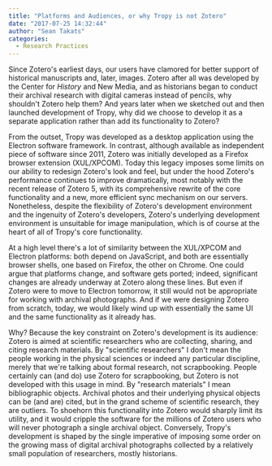 ```yaml
---
title: "Platforms and Audiences, or why Tropy is not Zotero"
date: "2017-07-25 14:32:44"
author: "Sean Takats"
categories:
  - Research Practices
---
```


Since Zotero's earliest days, our users have clamored for better support of historical manuscripts and, later, images. Zotero after all was developed by the Center for *History* and New Media, and as historians began to conduct their archival research with digital cameras instead of pencils, why shouldn't Zotero help them? And years later when we sketched out and then launched development of Tropy, why did we choose to develop it as a separate application rather than add its functionality to Zotero?

From the outset, Tropy was developed as a desktop application using the Electron software framework. In contrast, although available as independent piece of software since 2011, Zotero was initially developed as a Firefox browser extension (XUL/XPCOM). Today this legacy imposes some limits on our ability to redesign Zotero's look and feel, but under the hood Zotero's performance continues to improve dramatically, most notably with the recent release of Zotero 5, with its comprehensive rewrite of the core functionality and a new, more efficient sync mechanism on our servers. Nonetheless, despite the flexibility of Zotero's development environment and the ingenuity of Zotero's developers, Zotero's underlying development environment is unsuitable for image manipulation, which is of course at the heart of all of Tropy's core functionality.

At a high level there's a lot of similarity between the XUL/XPCOM and Electron platforms: both depend on JavaScript, and both are essentially browser shells, one based on Firefox, the other on Chrome. One could argue that platforms change, and software gets ported; indeed, significant changes are already underway at Zotero along these lines. But even if Zotero were to move to Electron tomorrow, it still would not be appropriate for working with archival photographs. And if we were designing Zotero from scratch, today, we would likely wind up with essentially the same UI and the same functionality as it already has.

Why? Because the key constraint on Zotero's development is its audience: Zotero is aimed at scientific researchers who are collecting, sharing, and citing research materials. By "scientific researchers" I don't mean the people working in the physical sciences or indeed any particular discipline, merely that we're talking about formal research, not scrapbooking. People certainly can (and do) use Zotero for scrapbooking, but Zotero is not developed with this usage in mind. By "research materials" I mean bibliographic objects. Archival photos and their underlying physical objects can be (and are) cited, but in the grand scheme of scientific research, they are outliers. To shoehorn this functionality into Zotero would sharply limit its utility, and it would cripple the software for the millions of Zotero users who will never photograph a single archival object. Conversely, Tropy's development is shaped by the single imperative of imposing some order on the growing mass of digital archival photographs collected by a relatively small population of researchers, mostly historians.
